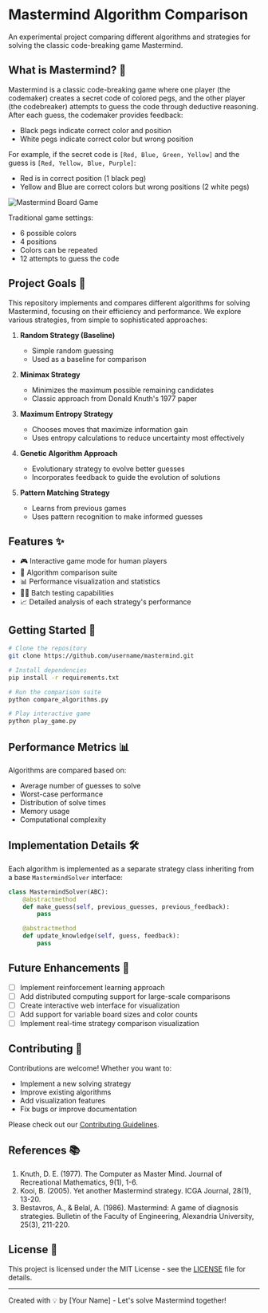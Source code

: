 # Mastermind Algorithm Comparison


An experimental project comparing different algorithms and strategies for solving the classic code-breaking game Mastermind.

## What is Mastermind? 🎯

Mastermind is a classic code-breaking game where one player (the codemaker) creates a secret code of colored pegs, and the other player (the codebreaker) attempts to guess the code through deductive reasoning. After each guess, the codemaker provides feedback:
- Black pegs indicate correct color and position
- White pegs indicate correct color but wrong position

For example, if the secret code is `[Red, Blue, Green, Yellow]` and the guess is `[Red, Yellow, Blue, Purple]`:
- Red is in correct position (1 black peg)
- Yellow and Blue are correct colors but wrong positions (2 white pegs)

![Mastermind Board Game](https://www.hasbro.com/common/productimages/en_IN/A3D0F2E3A4954E178138F27E2921F2DF/FE21BEFDC8F54E9498A6477D07D1E547.png)

Traditional game settings:
- 6 possible colors
- 4 positions
- Colors can be repeated
- 12 attempts to guess the code

## Project Goals 🎯

This repository implements and compares different algorithms for solving Mastermind, focusing on their efficiency and performance. We explore various strategies, from simple to sophisticated approaches:

1. **Random Strategy (Baseline)**
   - Simple random guessing
   - Used as a baseline for comparison

2. **Minimax Strategy**
   - Minimizes the maximum possible remaining candidates
   - Classic approach from Donald Knuth's 1977 paper

3. **Maximum Entropy Strategy**
   - Chooses moves that maximize information gain
   - Uses entropy calculations to reduce uncertainty most effectively

4. **Genetic Algorithm Approach**
   - Evolutionary strategy to evolve better guesses
   - Incorporates feedback to guide the evolution of solutions

5. **Pattern Matching Strategy**
   - Learns from previous games
   - Uses pattern recognition to make informed guesses

## Features ✨

- 🎮 Interactive game mode for human players
- 🤖 Algorithm comparison suite
- 📊 Performance visualization and statistics
- 🏃‍♂️ Batch testing capabilities
- 📈 Detailed analysis of each strategy's performance

## Getting Started 🚀

```bash
# Clone the repository
git clone https://github.com/username/mastermind.git

# Install dependencies
pip install -r requirements.txt

# Run the comparison suite
python compare_algorithms.py

# Play interactive game
python play_game.py
```

## Performance Metrics 📊

Algorithms are compared based on:

- Average number of guesses to solve
- Worst-case performance
- Distribution of solve times
- Memory usage
- Computational complexity

## Implementation Details 🛠️

Each algorithm is implemented as a separate strategy class inheriting from a base `MastermindSolver` interface:

```python
class MastermindSolver(ABC):
    @abstractmethod
    def make_guess(self, previous_guesses, previous_feedback):
        pass

    @abstractmethod
    def update_knowledge(self, guess, feedback):
        pass
```

## Future Enhancements 🔮

- [ ] Implement reinforcement learning approach
- [ ] Add distributed computing support for large-scale comparisons
- [ ] Create interactive web interface for visualization
- [ ] Add support for variable board sizes and color counts
- [ ] Implement real-time strategy comparison visualization

## Contributing 🤝

Contributions are welcome! Whether you want to:
- Implement a new solving strategy
- Improve existing algorithms
- Add visualization features
- Fix bugs or improve documentation

Please check out our [Contributing Guidelines](CONTRIBUTING.md).

## References 📚

1. Knuth, D. E. (1977). The Computer as Master Mind. Journal of Recreational Mathematics, 9(1), 1-6.
2. Kooi, B. (2005). Yet another Mastermind strategy. ICGA Journal, 28(1), 13-20.
3. Bestavros, A., & Belal, A. (1986). Mastermind: A game of diagnosis strategies. Bulletin of the Faculty of Engineering, Alexandria University, 25(3), 211-220.

## License 📄

This project is licensed under the MIT License - see the [LICENSE](LICENSE) file for details.

---

Created with 💡 by [Your Name] - Let's solve Mastermind together!
